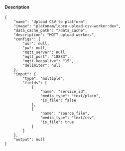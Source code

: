 #### Description

    {
        "name": "Upload CSV to platform",
        "image": "platonam/lopco-upload-csv-worker:dev",
        "data_cache_path": "/data_cache",
        "description": "MQTT upload worker.",
        "configs": {
            "usr": null,
            "pw": null,
            "mqtt_server": null,
            "mqtt_port": "18883",
            "mqtt_keepalive": "15",
            "delimiter": null
        },
        "input": {
            "type": "multiple",
            "fields": [
                {
                    "name": "service_id",
                    "media_type": "text/plain",
                    "is_file": false
                },
                {
                    "name": "source_file",
                    "media_type": "text/csv",
                    "is_file": true
                }
            ]
        },
        "output": null
    }